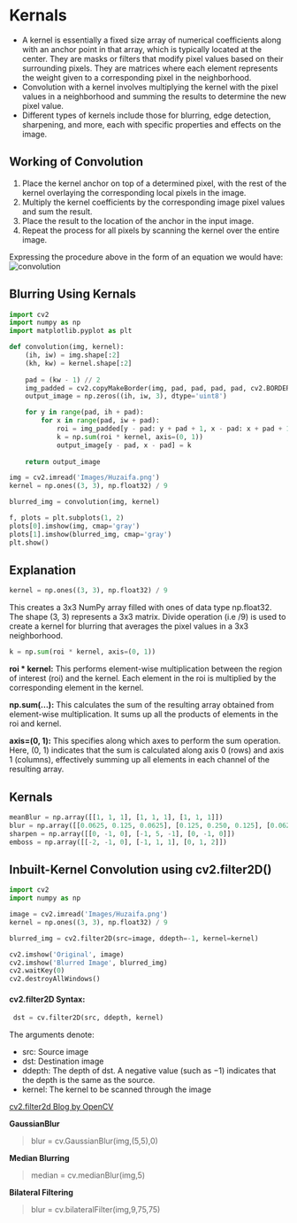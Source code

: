 # Kernals

- A kernel is essentially a fixed size array of numerical coefficients along with an anchor point in that array, which is typically located at the center. They are masks or filters that modify pixel values based on their surrounding pixels. They are matrices where each element represents the weight given to a corresponding pixel in the neighborhood.
- Convolution with a kernel involves multiplying the kernel with the pixel values in a neighborhood and summing the results to determine the new pixel value.
- Different types of kernels include those for blurring, edge detection, sharpening, and more, each with specific properties and effects on the image.

## Working of Convolution

1. Place the kernel anchor on top of a determined pixel, with the rest of the kernel overlaying the corresponding local pixels in the image.
2. Multiply the kernel coefficients by the corresponding image pixel values and sum the result.
3. Place the result to the location of the anchor in the input image.
4. Repeat the process for all pixels by scanning the kernel over the entire image.

Expressing the procedure above in the form of an equation we would have:
![convolution](https://github.com/ToheedAsghar/Practice_CV/assets/121859513/0097886c-d834-4cde-821d-061d1014ef85)


## Blurring Using Kernals

```python
import cv2
import numpy as np
import matplotlib.pyplot as plt

def convolution(img, kernel):
    (ih, iw) = img.shape[:2]
    (kh, kw) = kernel.shape[:2]
    
    pad = (kw - 1) // 2
    img_padded = cv2.copyMakeBorder(img, pad, pad, pad, pad, cv2.BORDER_REPLICATE)
    output_image = np.zeros((ih, iw, 3), dtype='uint8')

    for y in range(pad, ih + pad):
        for x in range(pad, iw + pad):
            roi = img_padded[y - pad: y + pad + 1, x - pad: x + pad + 1]
            k = np.sum(roi * kernel, axis=(0, 1))
            output_image[y - pad, x - pad] = k
            
    return output_image

img = cv2.imread('Images/Huzaifa.png')
kernel = np.ones((3, 3), np.float32) / 9

blurred_img = convolution(img, kernel)

f, plots = plt.subplots(1, 2)
plots[0].imshow(img, cmap='gray')
plots[1].imshow(blurred_img, cmap='gray')
plt.show()
```

## Explanation

```python
kernel = np.ones((3, 3), np.float32) / 9
```

This creates a 3x3 NumPy array filled with ones of data type np.float32. The shape (3, 3) represents a 3x3 matrix.
Divide operation (i.e /9) is used to create a kernel for blurring that averages the pixel values in a 3x3 neighborhood.

```python
k = np.sum(roi * kernel, axis=(0, 1))
```

**roi * kernel:** This performs element-wise multiplication between the region of interest (roi) and the kernel. Each element in the roi is multiplied by the corresponding element in the kernel.

**np.sum(...):** This calculates the sum of the resulting array obtained from element-wise multiplication. It sums up all the products of elements in the roi and kernel.

**axis=(0, 1):** This specifies along which axes to perform the sum operation. Here, (0, 1) indicates that the sum is calculated along axis 0 (rows) and axis 1 (columns), effectively summing up all elements in each channel of the resulting array.


## Kernals

```python
meanBlur = np.array([[1, 1, 1], [1, 1, 1], [1, 1, 1]])
blur = np.array([[0.0625, 0.125, 0.0625], [0.125, 0.250, 0.125], [0.0625, 0.125, 0.0625]])
sharpen = np.array([[0, -1, 0], [-1, 5, -1], [0, -1, 0]])
emboss = np.array([[-2, -1, 0], [-1, 1, 1], [0, 1, 2]])
```

## Inbuilt-Kernel Convolution using cv2.filter2D()

```python
import cv2
import numpy as np

image = cv2.imread('Images/Huzaifa.png')
kernel = np.ones((3, 3), np.float32) / 9

blurred_img = cv2.filter2D(src=image, ddepth=-1, kernel=kernel)

cv2.imshow('Original', image)
cv2.imshow('Blurred Image', blurred_img)
cv2.waitKey(0)
cv2.destroyAllWindows()
```
#### cv2.filter2D Syntax:

```python
 dst = cv.filter2D(src, ddepth, kernel)
```

The arguments denote:
- src: Source image
- dst: Destination image
- ddepth: The depth of dst. A negative value (such as −1) indicates that the depth is the same as the source.
- kernel: The kernel to be scanned through the image

[cv2.filter2d Blog by OpenCV](https://docs.opencv.org/3.4/d4/dbd/tutorial_filter_2d.html)

**GaussianBlur**
> blur = cv.GaussianBlur(img,(5,5),0)

**Median Blurring**
> median = cv.medianBlur(img,5)

**Bilateral Filtering**
> blur = cv.bilateralFilter(img,9,75,75)

